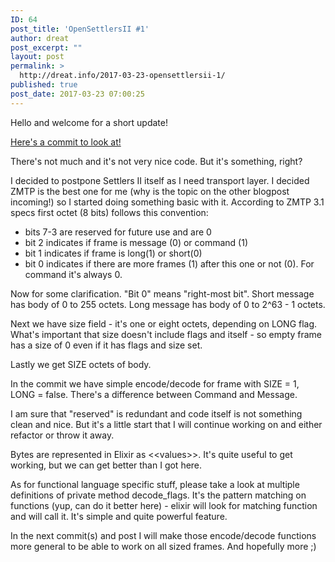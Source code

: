```yaml
---
ID: 64
post_title: 'OpenSettlersII #1'
author: dreat
post_excerpt: ""
layout: post
permalink: >
  http://dreat.info/2017-03-23-opensettlersii-1/
published: true
post_date: 2017-03-23 07:00:25
---
```

Hello and welcome for a short update!

<a href="https://github.com/Dreat/OpenSettlersII/commit/362fb27af3fe41da3f0d3da5c09eef184f256b56">Here's a commit to look at!</a>

There's not much and it's not very nice code. But it's something, right?

I decided to postpone Settlers II itself as I need transport layer. I decided ZMTP is the best one for me (why is the topic on the other blogpost incoming!) so I started doing something basic with it. According to ZMTP 3.1 specs first octet (8 bits) follows this convention:
<ul>
 	<li>bits 7-3 are reserved for future use and are 0</li>
 	<li>bit 2 indicates if frame is message (0) or command (1)</li>
 	<li>bit 1 indicates if frame is long(1) or short(0)</li>
 	<li>bit 0 indicates if there are more frames (1) after this one or not (0). For command it's always 0.</li>
</ul>
Now for some clarification. "Bit 0" means "right-most bit". Short message has body of 0 to 255 octets. Long message has body of 0 to 2^63 - 1 octets.

Next we have size field - it's one or eight octets, depending on LONG flag. What's important that size doesn't include flags and itself - so empty frame has a size of 0 even if it has flags and size set.

Lastly we get SIZE octets of body.

In the commit we have simple encode/decode for frame with SIZE = 1, LONG = false. There's a difference between Command and Message.

I am sure that "reserved" is redundant and code itself is not something clean and nice. But it's a little start that I will continue working on and either refactor or throw it away.

Bytes are represented in Elixir as &lt;&lt;values&gt;&gt;. It's quite useful to get working, but we can get better than I got here.

As for functional language specific stuff, please take a look at multiple definitions of private method decode_flags. It's the pattern matching on functions (yup, can do it better here) - elixir will look for matching function and will call it. It's simple and quite powerful feature.

In the next commit(s) and post I will make those encode/decode functions more general to be able to work on all sized frames. And hopefully more ;)
